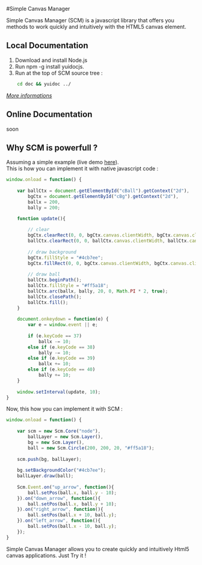 #Simple Canvas Manager

Simple Canvas Manager (SCM) is a javascript library that offers you methods to work quickly and intuitively with the HTML5 canvas element.

Local Documentation
-------------------

1) Download and install Node.js<br />
2) Run npm -g install yuidocjs.<br />
3) Run at the top of SCM source tree :

```bash
	cd doc && yuidoc ../
```

<a target="_blank" href="http://yui.github.com/yuidoc/"><I>More informations</I></a>

Online Documentation
--------------------

soon


Why SCM is powerfull ?
----------------------

Assuming a simple example (live demo <a href="http://scm-library.olympe.in/demo/?demo=readmeDemo">here</a>).<br />
This is how you can implement it with native javascript code :

```js
window.onload = function() {
	
	var ballCtx = document.getElementById("cBall").getContext("2d"),
		bgCtx = document.getElementById("cBg").getContext("2d"),
		ballx = 200,
		bally = 200;
	
	function update(){

		// clear
		bgCtx.clearRect(0, 0, bgCtx.canvas.clientWidth, bgCtx.canvas.clientHeight);
		ballCtx.clearRect(0, 0, ballCtx.canvas.clientWidth, ballCtx.canvas.clientHeight);
		
		// draw background
		bgCtx.fillStyle = "#4cb7ee";
		bgCtx.fillRect(0, 0, bgCtx.canvas.clientWidth, bgCtx.canvas.clientHeight);
	
		// draw ball
		ballCtx.beginPath();
		ballCtx.fillStyle = "#ff5a18";
		ballCtx.arc(ballx, bally, 20, 0, Math.PI * 2, true);
		ballCtx.closePath();
		ballCtx.fill();
	}
	
	document.onkeydown = function(e) {
	 	var e = window.event || e;
		
		if (e.keyCode == 37)
			ballx -= 10;
		else if (e.keyCode == 38)
			bally -= 10;
		else if (e.keyCode == 39)
			ballx += 10;
		else if (e.keyCode == 40)
			bally += 10;
	}
	
	window.setInterval(update, 10);
}
```

Now, this how you can implement it with SCM :

```js
window.onload = function() {
	
	var scm = new Scm.Core("node"),
		ballLayer = new Scm.Layer(),
		bg = new Scm.Layer(),
		ball = new Scm.Circle(200, 200, 20, "#ff5a18");
		
	scm.push(bg, ballLayer);
	
	bg.setBackgroundColor("#4cb7ee");
	ballLayer.draw(ball);
	
	Scm.Event.on("up_arrow", function(){
		ball.setPos(ball.x, ball.y - 10);
	}).on("down_arrow", function(){
		ball.setPos(ball.x, ball.y + 10);
	}).on("right_arrow", function(){
		ball.setPos(ball.x + 10, ball.y);
	}).on("left_arrow", function(){
		ball.setPos(ball.x - 10, ball.y);
	});
}
```
Simple Canvas Manager allows you to create quickly and intuitively Html5 canvas applications. Just Try it ! 
